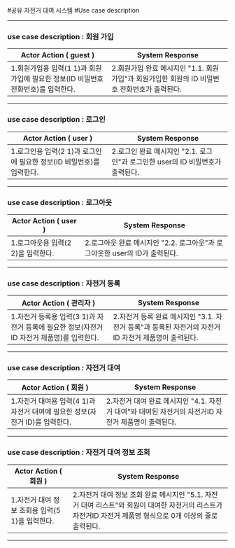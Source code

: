 #공유 자전거 대여 시스템
#Use case description 

--- 

### use case description : 회원 가입

|Actor Action ( guest ) | System Response |
|-----------------------|-----------------|
|1.회원가입용 입력(1 1)과 회원가입에 필요한 정보(ID 비밀번호 전화번호)를 입력한다.|2.회원가입 완료 메시지인 "1.1. 회원가입"과 회원가입한 회원의 ID 비밀번호 전화번호가 출력된다.|

---

### use case description : 로그인

|Actor Action ( user ) | System Response |
|-----------------------|-----------------|
|1.로그인용 입력(2 1)과 로그인에 필요한 정보(ID 비밀번호)를 입력한다.|2.로그인 완료 메시지인 "2.1. 로그인"과 로그인한 user의 ID 비밀번호가 출력된다.|

---

### use case description : 로그아웃

|Actor Action ( user ) | System Response |
|-----------------------|-----------------|
|1.로그아웃용 입력(2 2)을 입력한다.|2.로그아웃 완료 메시지인 "2.2. 로그아웃"과 로그아웃한 user의 ID가 출력된다.|

---

### use case description : 자전거 등록

|Actor Action ( 관리자 ) | System Response |
|-----------------------|-----------------|
|1.자전거 등록용 입력(3 1)과 자전거 등록에 필요한 정보(자전거 ID 자전거 제품명)를 입력한다.|2.자전거 등록 완료 메시지인 "3.1. 자전거 등록"과 등록된 자전거의 자전거ID 자전거 제품명이 출력된다.|



---

### use case description : 자전거 대여

|Actor Action ( 회원 ) | System Response |
|-----------------------|-----------------|
|1.자전거 대여용 입력(4 1)과 자전거 대여에 필요한 정보(자전거 ID)를 입력한다.|2.자전거 대여 완료 메시지인 "4.1. 자전거 대여"와 대여된 자전거의 자전거ID 자전거 제품명이 출력된다.|



---


### use case description : 자전거 대여 정보 조회

|Actor Action ( 회원 ) | System Response |
|-----------------------|-----------------|
|1.자전거 대여 정보 조회용 입력(5 1)을 입력한다.|2.자전거 대여 정보 조회 완료 메시지인 "5.1. 자전거 대여 리스트"와 회원이 대여한 자전거의 리스트가 자전거ID 자전거 제품명 형식으로 0개 이상의 줄로 출력된다.|



---


